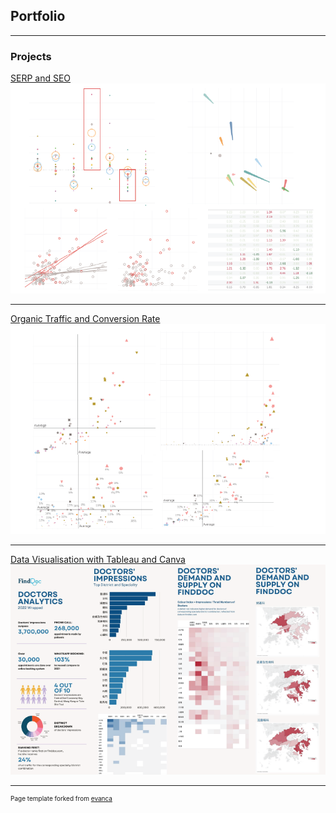 ## Portfolio

---

### Projects

[SERP and SEO](/serp_seo)
<img src="images/serp_seo.png?raw=true"/>

---
[Organic Traffic and Conversion Rate](/organic_conversion_optimisation)
<img src="images/organic_conversion_optimisation.png?raw=true"/>

---
[Data Visualisation with Tableau and Canva](/visualisation_tableau_canva)
<img src="images/visualisation_tableau_canva.png?raw=true"/>

<!-- 
---
[Project 3 Title](http://example.com/)
<img src="images/dummy_thumbnail.jpg?raw=true"/>

---

### Category Name 2

- [Project 1 Title](http://example.com/)
- [Project 2 Title](http://example.com/)
- [Project 3 Title](http://example.com/)
- [Project 4 Title](http://example.com/)
- [Project 5 Title](http://example.com/)

---
This content will not appear in the rendered Markdown -->



---
<p style="font-size:10px">Page template forked from <a href="https://github.com/evanca/quick-portfolio">evanca</a></p>
<!-- Remove above link if you don't want to attibute -->
